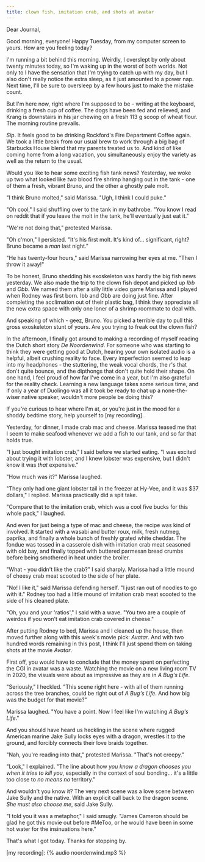```yaml
---
title: clown fish, imitation crab, and shots at avatar
---
```


Dear Journal,

Good morning, everyone!  Happy Tuesday, from my computer screen to
yours.  How are you feeling today?

I'm running a bit behind this morning.  Weirdly, I overslept by only
about twenty minutes today, so I'm waking up in the worst of both
worlds.  Not only to I have the sensation that I'm trying to catch up
with my day, but I also don't really notice the extra sleep, as it
just amounted to a power nap.  Next time, I'll be sure to oversleep by
a few hours just to make the mistake count.

But I'm here now, right where I'm supposed to be - writing at the
keyboard, drinking a fresh cup of coffee.  The dogs have been fed and
relieved, and Krang is downstairs in his jar chewing on a fresh 113 g
scoop of wheat flour.  The morning routine prevails.

_Sip_.  It feels good to be drinking Rockford's Fire Department Coffee
again.  We took a little break from our usual brew to work through a
big bag of Starbucks House blend that my parents treated us to.  And
kind of like coming home from a long vacation, you simultaneously
enjoy the variety as well as the return to the usual.

Would you like to hear some exciting fish tank news?  Yesterday, we
woke up two what looked like _two_ blood fire shrimp hanging out in
the tank - one of them a fresh, vibrant Bruno, and the other a ghostly
pale molt.

"I think Bruno molted," said Marissa.  "Ugh, I think I could puke."

"Oh cool," I said shuffling over to the tank in my bathrobe.  "You
know I read on reddit that if you leave the molt in the tank, he'll
eventually just eat it."

"We're not doing that," protested Marissa.

"Oh c'mon," I persisted.  "It's his first molt.  It's kind
of... significant, right?  Bruno became a _man_ last night."

"He has twenty-four hours," said Marissa narrowing her eyes at me.
"Then I throw it away!"

To be honest, Bruno shedding his exoskeleton was hardly the big fish
news yesterday.  We also made the trip to the clown fish depot and
picked up _Ibb_ and _Obb_.  We named them after a silly little video
game Marissa and I played when Rodney was first born.  Ibb and Obb are
doing just fine.  After completing the acclimation out of their
plastic bag, I think they appreciate all the new extra space with only
one loner of a shrimp roommate to deal with.

And speaking of which - geez, Bruno.  You picked a terrible day to
pull this gross exoskeleton stunt of yours.  Are you trying to freak
out the clown fish?

In the afternoon, I finally got around to making a recording of myself
reading the Dutch short story _De Noordenwind_.  For someone who was
starting to think they were getting good at Dutch, hearing your own
isolated audio is a helpful, albeit crushing reality to face.  Every
imperfection seemed to leap into my headphones - the stuttering, the
weak vocal chords, the _r_'s that don't quite bounce, and the
dipthongs that don't quite hold their shape.  On one hand, I feel
proud of how far I've come in a year, but I'm also grateful for the
reality check.  Learning a new language takes some serious time, and
if only a year of Duolingo was all it took be ready to chat up a
none-the-wiser native speaker, wouldn't more people be doing this?

If you're curious to hear where I'm at, or you're just in the mood for
a shoddy bedtime story, help yourself to [my recording].

Yesterday, for dinner, I made crab mac and cheese.  Marissa teased me
that I seem to make seafood whenever we add a fish to our tank, and so
far that holds true.

"I just bought imitation crab," I said before we started eating.  "I
was excited about trying it with lobster, and I knew lobster was
expensive, but I didn't know it was _that_ expensive."

"How much was it?" Marissa laughed.

"They only had one giant lobster tail in the freezer at Hy-Vee, and it
was $37 dollars," I replied.  Marissa practically did a spit take.

"Compare that to the imitation crab, which was a cool five bucks for
this whole pack," I laughed.

And even for just being a type of mac and cheese, the recipe was kind
of involved.  It started with a wasabi and butter roux, milk, fresh
nutmeg, paprika, and finally a whole bunch of freshly grated white
cheddar.  The fondue was tossed in a casserole dish with imitation
crab meat seasoned with old bay, and finally topped with buttered
parmesan bread crumbs before being smothered in heat under the
broiler.

"What - you didn't like the crab?" I said sharply.  Marissa had a
little mound of cheesy crab meat scooted to the side of her plate.

"No! I like it," said Marissa defending herself.  "I just ran out of
noodles to go with it."  Rodney too had a little mound of imitation
crab meat scooted to the side of his cleaned plate.

"Oh, you and your 'ratios'," I said with a wave.  "You two are a
couple of weirdos if you won't eat imitation crab covered in cheese."

After putting Rodney to bed, Marissa and I cleaned up the house, then
moved further along with this week's movie pick: _Avatar_.  And with
two hundred words remaining in this post, I think I'll just spend them
on taking shots at the movie _Avatar_.

First off, you would have to conclude that the money spent on
perfecting the CGI in avatar was a waste.  Watching the movie on a new
living room TV in 2020, the visuals were about as impressive as they
are in _A Bug's Life_.

"Seriously," I heckled.  "This scene right here - with all of them
running across the tree branches, could be right out of _A Bug's
Life_.  And how big was the budget for that movie?"

Marissa laughed.  "You have a point.  Now I feel like I'm watching _A
Bug's Life_."

And you should have heard us heckling in the scene where rugged
American marine Jake Sully locks eyes with a dragon, wrestles it to
the ground, and forcibly connects their love braids together.

"Nah, you're reading into that," protested Marissa.  "That's not
creepy."

"Look," I explained.  "The line about how _you know a dragon chooses
you when it tries to kill you_, especially in the context of soul
bonding... it's a little too close to _no means no_ territory."

And wouldn't you know it?  The very next scene was a love scene
between Jake Sully and the native.  With an explicit call back to the
dragon scene.  _She must also choose me_, said Jake Sully.  

"I told you it was a metaphor," I said smugly.  "James Cameron should
be glad he got this movie out before #MeToo, or he would have been in
some hot water for the insinuations here."

That's what I got today.  Thanks for stopping by.

[my recording]: {% audio noordenwind.mp3 %}

